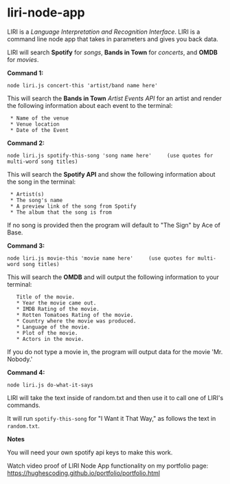 # liri-node-app

LIRI is a _Language_ _Interpretation_ _and_ _Recognition_ _Interface_. LIRI is a command line node app that takes in parameters and gives you back data.

LIRI will search **Spotify** for _songs_, **Bands in Town** for _concerts_, and **OMDB** for _movies_.

**Command 1:**

    node liri.js concert-this 'artist/band name here'

 This will search the **Bands in Town** _Artist Events API_ for an artist and render the following information about each event to the terminal:

     * Name of the venue
     * Venue location
     * Date of the Event

**Command 2:**

    node liri.js spotify-this-song 'song name here'     (use quotes for multi-word song titles)

 This will search the **Spotify API** and show the following information about the song in the terminal:

     * Artist(s)
     * The song's name
     * A preview link of the song from Spotify
     * The album that the song is from

If no song is provided then the program will default to "The Sign" by Ace of Base.

**Command 3:**

    node liri.js movie-this 'movie name here'     (use quotes for multi-word song titles)

This will search the **OMDB** and will output the following information to your terminal:

       Title of the movie.
       * Year the movie came out.
       * IMDB Rating of the movie.
       * Rotten Tomatoes Rating of the movie.
       * Country where the movie was produced.
       * Language of the movie.
       * Plot of the movie.
       * Actors in the movie.

If you do not type a movie in, the program will output data for the movie 'Mr. Nobody.'

**Command 4:**

    node liri.js do-what-it-says

LIRI will take the text inside of random.txt and then use it to call one of LIRI's commands.

It will run `spotify-this-song` for "I Want it That Way," as follows the text in `random.txt`.


**Notes**

You will need your own spotify api keys to make this work.

Watch video proof of LIRI Node App functionality on my portfolio page: https://hughescoding.github.io/portfolio/portfolio.html

